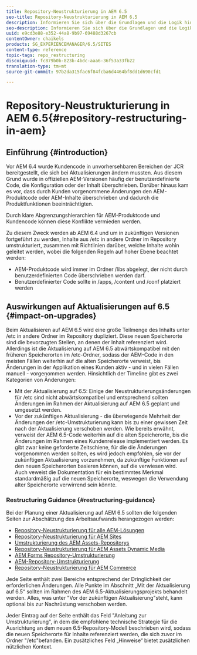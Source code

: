 ```yaml
---
title: Repository-Neustrukturierung in AEM 6.5
seo-title: Repository-Neustrukturierung in AEM 6.5
description: Informieren Sie sich über die Grundlagen und die Logik hinter der Repository-Neustrukturierung in AEM 6.5
seo-description: Informieren Sie sich über die Grundlagen und die Logik hinter der Repository-Neustrukturierung in AEM 6.5
uuid: e9cd3e88-e352-44a8-9b97-69488d3267cb
contentOwner: chaikels
products: SG_EXPERIENCEMANAGER/6.5/SITES
content-type: reference
topic-tags: repo_restructuring
discoiquuid: fc879b0b-823b-4bdc-aaa6-36f53a33fb22
translation-type: tm+mt
source-git-commit: 97b2da315fac6f84fcba6d4464bf8dd1d690cfd1

---
```



# Repository-Neustrukturierung in AEM 6.5{#repository-restructuring-in-aem}

## Einführung {#introduction}

Vor AEM 6.4 wurde Kundencode in unvorhersehbaren Bereichen der JCR bereitgestellt, die sich bei Aktualisierungen ändern mussten. Aus diesem Grund wurde in offiziellen AEM-Versionen häufig der benutzerdefinierte Code, die Konfiguration oder der Inhalt überschrieben. Darüber hinaus kam es vor, dass durch Kunden vorgenommene Änderungen den AEM-Produktcode oder AEM-Inhalte überschrieben und dadurch die Produktfunktionen beeinträchtigten.

Durch klare Abgrenzungshierarchien für AEM-Produktcode und Kundencode können diese Konflikte vermieden werden.

Zu diesem Zweck werden ab AEM 6.4 und um in zukünftigen Versionen fortgeführt zu werden, Inhalte aus /etc in andere Ordner im Repository umstrukturiert, zusammen mit Richtlinien darüber, welche Inhalte wohin geleitet werden, wobei die folgenden Regeln auf hoher Ebene beachtet werden:

* AEM-Produktcode wird immer im Ordner /libs abgelegt, der nicht durch benutzerdefinierten Code überschrieben werden darf.
* Benutzerdefinierter Code sollte in /apps, /content und /conf platziert werden

## Auswirkungen auf Aktualisierungen auf 6.5 {#impact-on-upgrades}

Beim Aktualisieren auf AEM 6.5 wird eine große Teilmenge des Inhalts unter /etc in andere Ordner im Repository dupliziert. Diese neuen Speicherorte sind die bevorzugten Stellen, an denen der Inhalt referenziert wird. Allerdings ist die Aktualisierung auf AEM 6.5 abwärtskompatibel mit den früheren Speicherorten im /etc-Ordner, sodass der AEM-Code in den meisten Fällen weiterhin auf die alten Speicherorte verweist, bis Änderungen in der Applikation eines Kunden aktiv - und in vielen Fällen manuell - vorgenommen werden. Hinsichtlich der Timeline gibt es zwei Kategorien von Änderungen:

* Mit der Aktualisierung auf 6.5: Einige der Neustrukturierungsänderungen für /etc sind nicht abwärtskompatibel und entsprechend sollten Änderungen im Rahmen der Aktualisierung auf AEM 6.5 geplant und umgesetzt werden.
* Vor der zukünftigen Aktualisierung - die überwiegende Mehrheit der Änderungen der /etc-Umstrukturierung kann bis zu einer gewissen Zeit nach der Aktualisierung verschoben werden. Wie bereits erwähnt, verweist der AEM 6.5-Code weiterhin auf die alten Speicherorte, bis die Änderungen im Rahmen eines Kundenrelease implementiert werden. Es gibt zwar keine geforderte Zeitschiene, für die die Änderungen vorgenommen werden sollten, es wird jedoch empfohlen, sie vor der zukünftigen Aktualisierung vorzunehmen, da zukünftige Funktionen auf den neuen Speicherorten basieren können, auf die verwiesen wird. Auch veweist die Dokumentation für ein bestimmtes Merkmal standardmäßig auf die neuen Speicherorte, weswegen die Verwendung alter Speicherorte verwirrend sein könnte.

### Restructuring Guidance {#restructuring-guidance}

Bei der Planung einer Aktualisierung auf AEM 6.5 sollten die folgenden Seiten zur Abschätzung des Arbeitsaufwands herangezogen werden:

* [Repository-Neustrukturierung für alle AEM-Lösungen](/help/sites-deploying/all-repository-restructuring-in-aem-6-5.md)
* [Repository-Neustrukturierung für AEM Sites](/help/sites-deploying/sites-repository-restructuring-in-aem-6-5.md)
* [Umstrukturierung des AEM Assets-Repositorys](/help/sites-deploying/assets-repository-restructuring-in-aem-6-5.md)
* [Repository-Neustrukturierung für AEM Assets Dynamic Media](/help/sites-deploying/dynamicmedia-repository-restructuring-in-aem-6-5.md)
* [AEM Forms Repository-Umstrukturierung](/help/sites-deploying/forms-repository-restructuring-in-aem-6-5.md)
* [AEM-Repository-Umstrukturierung](/help/sites-deploying/communities-repository-restructuring-in-aem-6-5.md)
* [Repository-Neustrukturierung für AEM Commerce](/help/sites-deploying/ecommerce-repository-restructuring-in-aem-6-5.md)

Jede Seite enthält zwei Bereiche entsprechend der Dringlichkeit der erforderlichen Änderungen. Alle Punkte im Abschnitt „Mit der Aktualisierung auf 6.5“ sollten im Rahmen des AEM 6.5-Aktualisierungsprojekts behandelt werden. Alles, was unter &quot;Vor der zukünftigen Aktualisierung&quot;steht, kann optional bis zur Nachrüstung verschoben werden.

Jeder Eintrag auf der Seite enthält das Feld &quot;Anleitung zur Umstrukturierung&quot;, in dem die empfohlene technische Strategie für die Ausrichtung an dem neuen 6.5-Repository-Modell beschrieben wird, sodass die neuen Speicherorte für Inhalte referenziert werden, die sich zuvor im Ordner &quot;/etc&quot;befanden. Ein zusätzliches Feld „Hinweise“ bietet zusätzlichen nützlichen Kontext.
